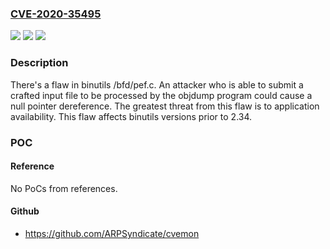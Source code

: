 ### [CVE-2020-35495](https://cve.mitre.org/cgi-bin/cvename.cgi?name=CVE-2020-35495)
![](https://img.shields.io/static/v1?label=Product&message=binutils&color=blue)
![](https://img.shields.io/static/v1?label=Version&message=n%2Fa&color=blue)
![](https://img.shields.io/static/v1?label=Vulnerability&message=CWE-476&color=brighgreen)

### Description

There's a flaw in binutils /bfd/pef.c. An attacker who is able to submit a crafted input file to be processed by the objdump program could cause a null pointer dereference. The greatest threat from this flaw is to application availability. This flaw affects binutils versions prior to 2.34.

### POC

#### Reference
No PoCs from references.

#### Github
- https://github.com/ARPSyndicate/cvemon

